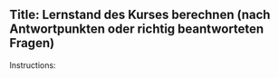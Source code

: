 Title: Lernstand des Kurses berechnen (nach Antwortpunkten oder richtig beantworteten Fragen)
----
Instructions: